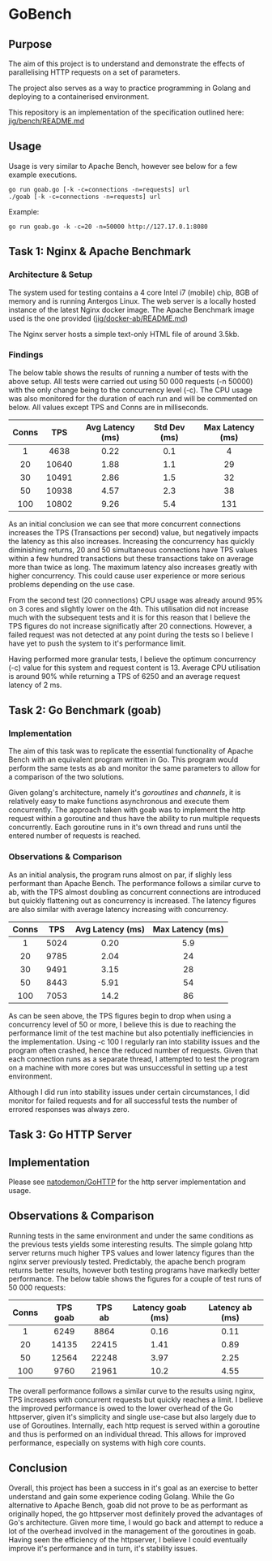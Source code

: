 # GoBench
## Purpose

The aim of this project is to understand and demonstrate the effects of parallelising HTTP requests on a set of parameters. 

The project also serves as a way to practice programming in Golang and deploying to a containerised environment.

This repository is an implementation of the specification outlined here: [jig/bench/README.md](https://github.com/jig/bench)

## Usage

Usage is very similar to Apache Bench, however see below for a few example executions.

    go run goab.go [-k -c=connections -n=requests] url
    ./goab [-k -c=connections -n=requests] url

Example:

    go run goab.go -k -c=20 -n=50000 http://127.17.0.1:8080


## Task 1: Nginx & Apache Benchmark

### Architecture & Setup

The system used for testing contains a 4 core Intel i7 (mobile) chip, 8GB of memory and is running Antergos Linux. The web server is a locally hosted instance of the latest Nginx docker image. The Apache Benchmark image used is the one provided ([jig/docker-ab/README.md](https://github.com/jig/docker-ab)) 

The Nginx server hosts a simple text-only HTML file of around 3.5kb.

### Findings

The below table shows the results of running a number of tests with the above setup. All tests were carried out using 50 000 requests (-n 50000) with the only change being to the concurrency level (-c). The CPU usage was also monitored for the duration of each run and will be commented on below. All values except TPS and Conns are in milliseconds.

| Conns | TPS   | Avg Latency (ms) | Std Dev (ms) | Max Latency (ms) |
| :---: | :---: | :--------------: | :----------: | :--------------: |
| 1     | 4638  | 0.22        | 0.1     | 4           |
| 20    | 10640 | 1.88        | 1.1     | 29          |
| 30    | 10491 | 2.86        | 1.5     | 32          |
| 50    | 10938 | 4.57        | 2.3     | 38          |
| 100   | 10802 | 9.26        | 5.4     | 131         |

As an initial conclusion we can see that more concurrent connections increases the TPS (Transactions per second) value, but negatively impacts the latency as this also increases. Increasing the concurrency has quickly diminishing returns, 20 and 50 simultaneous connections have TPS values within a few hundred transactions but these transactions take on average more than twice as long. The maximum latency also increases greatly with higher concurrency. This could cause user experience or more serious problems depending on the use case.

From the second test (20 connections) CPU usage was already around 95% on 3 cores and slightly lower on the 4th. This utilisation did not increase much with the subsequent tests and it is for this reason that I believe the TPS figures do not increase significatly after 20 connections. However, a failed request was not detected at any point during the tests so I believe I have yet to push the system to it's performance limit. 

Having performed more granular tests, I believe the optimum concurrency (-c) value for this system and request content is 13. Average CPU utilisation is around 90% while returning a TPS of 6250 and an average request latency of 2 ms.

## Task 2: Go Benchmark (goab)

### Implementation

The aim of this task was to replicate the essential functionality of Apache Bench with an equivalent program written in Go. This program would perform the same tests as ab and monitor the same parameters to allow for a comparison of the two solutions.

Given golang's architecture, namely it's *goroutines* and *channels*, it is relatively easy to make functions asynchronous and execute them concurrently. The approach taken with goab was to implement the http request within a goroutine and thus have the ability to run multiple requests concurrently. Each goroutine runs in it's own thread and runs until the entered number of requests is reached.

### Observations & Comparison

As an initial analysis, the program runs almost on par, if slighly less performant than Apache Bench. The performance follows a similar curve to ab, with the TPS almost doubling as concurrent connections are introduced but quickly flattening out as concurrency is increased. The latency figures are also similar with average latency increasing with concurrency.

| Conns | TPS   | Avg Latency (ms)| Max Latency (ms) |
| :---: | :---: | :-------------: | :--------------: |
| 1     | 5024  | 0.20        |    5.9      |
| 20    | 9785  | 2.04        |    24       |
| 30    | 9491  | 3.15        |    28       |
| 50    | 8443  | 5.91        |    54       |
| 100   | 7053  | 14.2        |    86       | * Run with 25 000 requests

As can be seen above, the TPS figures begin to drop when using a concurrency level of 50 or more, I believe this is due to reaching the performance limit of the test machine but also potentially inefficiencies in the implementation. Using -c 100 I regularly ran into stability issues and the program often crashed, hence the reduced number of requests. Given that each connection runs as a separate thread, I attempted to test the program on a machine with more cores but was unsuccessful in setting up a test environment. 

Although I did run into stability issues under certain circumstances, I did monitor for failed requests and for all successful tests the number of errored responses was always zero.

## Task 3: Go HTTP Server

## Implementation

Please see [natodemon/GoHTTP](https://github.com/natodemon/GoHTTP) for the http server implementation and usage.

## Observations & Comparison

Running tests in the same environment and under the same conditions as the previous tests yields some interesting results. The simple golang http server returns much higher TPS values and lower latency figures than the nginx server previously tested. Predictably, the apache bench program returns better results, however both testing programs have markedly better performance. The below table shows the figures for a couple of test runs of 50 000 requests:

| Conns | TPS goab | TPS ab | Latency goab (ms) | Latency ab (ms) |
| :---: | :------: | :----: | :--------------: | :--------------: |
| 1     | 6249     |  8864  | 0.16         |  0.11       |
| 20    | 14135    | 22415  | 1.41         |  0.89       |
| 50    | 12564    | 22248  | 3.97         |  2.25       |
| 100   | 9760     | 21961  | 10.2         |  4.55       |

The overall performance follows a similar curve to the results using nginx, TPS increases with concurrent requests but quickly reaches a limit. I believe the improved performance is owed to the lower overhead of the Go httpserver, given it's simplicity and single use-case but also largely due to use of Goroutines. Internally, each http request is served within a goroutine and thus is performed on an individual thread. This allows for improved performance, especially on systems with high core counts.

## Conclusion

Overall, this project has been a success in it's goal as an exercise to better understand and gain some experience coding Golang. While the Go alternative to Apache Bench, goab did not prove to be as performant as originally hoped, the go httpserver most definitely proved the advantages of Go's architecture. Given more time, I would go back and attempt to reduce a lot of the overhead involved in the management of the goroutines in goab. Having seen the efficiency of the httpserver, I believe I could eventually improve it's performance and in turn, it's stability issues.